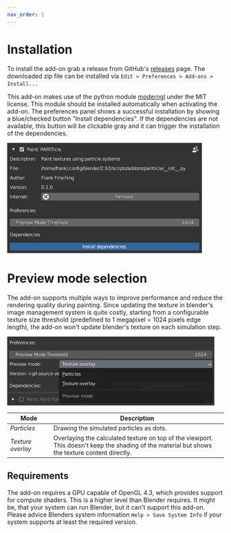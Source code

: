 ```yaml
---
nav_order: 1
---
```

# Installation

To install the add-on grab a release from GitHub's [releases](https://github.com/FrankFirsching/PAINTicle/releases)
page. The downloaded zip file can be installed via `Edit > Preferences > Add-ons > Install...`

This add-on makes use of the python module [moderngl](https://github.com/moderngl/moderngl) under the MIT license.
This module should be installed automatically when activating the add-on. The preferences panel shows a successful
installation by showing a blue/checked button "Install dependencies". If the dependencies are not available, this
button will be clickable gray and it can trigger the installation of the dependencies.

![](images/painticle_preferences.png)

# Preview mode selection

The add-on supports multiple ways to improve performance and reduce the rendering quality during painting. Since
updating the texture in blender's image management system is quite costly, starting from a configurable texture size
threshold (predefined to 1 megapixel = 1024 pixels edge length), the add-on won't update blender's texture on each
simulation step.

![](images/painticle_previewmode.jpg)

| Mode | Description |
| - | - |
| *Particles* | Drawing the simulated particles as dots. |
| *Texture overlay* | Overlaying the calculated texture on top of the viewport.<br>This doesn't keep the shading of the material but shows the texture content directly. |

## Requirements

The add-on requires a GPU capable of OpenGL 4.3, which provides support for compute shaders. This is a higher level
than Blender requires. It might be, that your system can run Blender, but it can't support this add-on. Please advice
Blenders system information `Help > Save System Info` if your system supports at least the required version.
